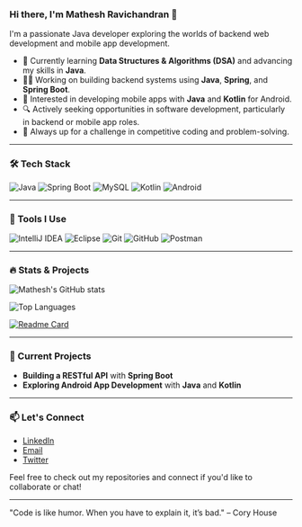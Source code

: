 ### Hi there, I'm Mathesh Ravichandran 👋
I'm a passionate Java developer exploring the worlds of backend web development and mobile app development.

- 🌱 Currently learning **Data Structures & Algorithms (DSA)** and advancing my skills in **Java**.
- 👨‍💻 Working on building backend systems using **Java**, **Spring**, and **Spring Boot**.
- 📱 Interested in developing mobile apps with **Java** and **Kotlin** for Android.
- 🔍 Actively seeking opportunities in software development, particularly in backend or mobile app roles.
- 🎯 Always up for a challenge in competitive coding and problem-solving.

---

### 🛠 Tech Stack
![Java](https://img.shields.io/badge/Java-ED8B00?style=for-the-badge&logo=java&logoColor=white)
![Spring Boot](https://img.shields.io/badge/Spring_Boot-6DB33F?style=for-the-badge&logo=spring-boot&logoColor=white)
![MySQL](https://img.shields.io/badge/MySQL-4479A1?style=for-the-badge&logo=mysql&logoColor=white)
![Kotlin](https://img.shields.io/badge/Kotlin-0095D5?style=for-the-badge&logo=kotlin&logoColor=white)
![Android](https://img.shields.io/badge/Android-3DDC84?style=for-the-badge&logo=android&logoColor=white)

---

### 🔧 Tools I Use
![IntelliJ IDEA](https://img.shields.io/badge/IntelliJ_IDEA-000000?style=for-the-badge&logo=intellij-idea&logoColor=white)
![Eclipse](https://img.shields.io/badge/Eclipse-2C2255?style=for-the-badge&logo=eclipse&logoColor=white)
![Git](https://img.shields.io/badge/Git-F05032?style=for-the-badge&logo=git&logoColor=white)
![GitHub](https://img.shields.io/badge/GitHub-181717?style=for-the-badge&logo=github&logoColor=white)
![Postman](https://img.shields.io/badge/Postman-FF6C37?style=for-the-badge&logo=postman&logoColor=white)

---

### 🔥 Stats & Projects

![Mathesh's GitHub stats](https://github-readme-stats.vercel.app/api?username=MatheshRavichandran&show_icons=true&theme=radical)

![Top Languages](https://github-readme-stats.vercel.app/api/top-langs/?username=MatheshRavichandran&layout=compact&theme=radical)

[![Readme Card](https://github-readme-stats.vercel.app/api/pin/?username=MatheshRavichandran&repo=YourRepoName&theme=radical)](https://github.com/MatheshRavichandran/YourRepoName)

---

### 🚀 Current Projects
- **Building a RESTful API** with **Spring Boot**
- **Exploring Android App Development** with **Java** and **Kotlin**

---

### 📫 Let's Connect
- [LinkedIn](https://www.linkedin.com/in/yourprofile/)
- [Email](mailto:youremail@example.com)
- [Twitter](https://twitter.com/yourhandle)

Feel free to check out my repositories and connect if you'd like to collaborate or chat!

---

"Code is like humor. When you have to explain it, it’s bad." – Cory House
